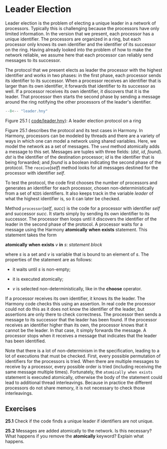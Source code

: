 
# Leader Election 

Leader election is the problem of electing a unique leader in a network
of processors. Typically this is challenging because the processors have
only limited information. In the version that we present, each processor
has a unique identifier. The processors are organized in a ring, but
each processor only knows its own identifier and the identifier of its
successor on the ring. Having already looked into the problem of how to
make the network reliable, we assume here that each processor can
reliably send messages to its successor.

The protocol that we present elects as leader the processor with the
highest identifier and works in two phases: in the first phase,
each processor sends its identifier to its successor. When a processor
receives an identifier that is larger than its own identifier, it
forwards that identifier to its successor as well. If a processor
receives its own identifier, it discovers that it is the leader. That
processor then starts the second phase by sending a message around the
ring notifying the other processors of the leader's identifier.

```python title="leader.hny"
--8<-- "leader.hny"
```

<figcaption>Figure 25.1 (
<a href=https://harmony.cs.cornell.edu/code/leader.hny>code/leader.hny</a>): 
A leader election protocol on a ring </figcaption>

Figure 25.1 describes the protocol and its test cases in Harmony. In
Harmony, processors can be modeled by threads and there are a variety of
ways in which one can model a network using shared variables. Here, we
model the network as a set of messages. The `send` method atomically
adds a message to this set. Messages are tuples with three fields:
(*dst*, *id*, *found*). *dst* is the identifier of the destination
processor; *id* is the identifier that is being forwarded; and *found*
is a boolean indicating the second phase of the protocol. The
`receive`(*self*) method looks for all messages destined for the
processor with identifier *self*.

To test the protocol, the code first chooses the number of processors
and generates an identifier for each processor, chosen
non-deterministically from a set of `NIDS` identifiers. It also keeps
track in the variable *leader* of what the highest identifier is, so it
can later be checked.

Method `processor`(*self*, *succ*) is the code for a processor with
identifier *self* and successor *succ*. It starts simply by sending its
own identifier to its successor. The processor then loops until it
discovers the identifier of the leader in the second phase of the
protocol. A processor waits for a message using the Harmony
**atomically** **when** **exists** statement. This statement takes the
form

**atomically** **when** **exists** *v* **in** *s*: *statement block*

where *s* is a set and *v* is variable that is bound to an element of
*s*. The properties of the statement are as follows:

-   it waits until *s* is non-empty;

-   it is executed atomically;

-   *v* is selected non-deterministically, like in the **choose**
    operator.

If a processor receives its own identifier, it knows its the leader. The
Harmony code checks this using an assertion. In real code the processor
could not do this as it does not know the identifier of the leader, but
assertions are only there to check correctness. The processor then sends
a message to its successor that the leader has been found. If the
processor receives an identifier higher than its own, the processor
knows that it cannot be the leader. In that case, it simply forwards the
message. A processor stops when it receives a message that indicates
that the leader has been identified.

Note that there is a lot of non-determinism in the specification,
leading to a lot of executions that must be checked. First, every
possible permutation of identifiers for the processors is tried. When
there are multiple messages to receive by a processor, every possible
order is tried (including receiving the same message multiple times).
Fortunately, the `atomically when exists` statement is executed
atomically, otherwise the body of the statement could lead to additional
thread interleavings. Because in practice the different processors do
not share memory, it is not necessary to check those interleavings.

## Exercises 

**25.1** Check if the code finds a unique leader if identifiers are not unique.

**25.2** Messages are added atomically to the network. Is this necessary? What
happens if you remove the **atomically** keyword? Explain what happens.

